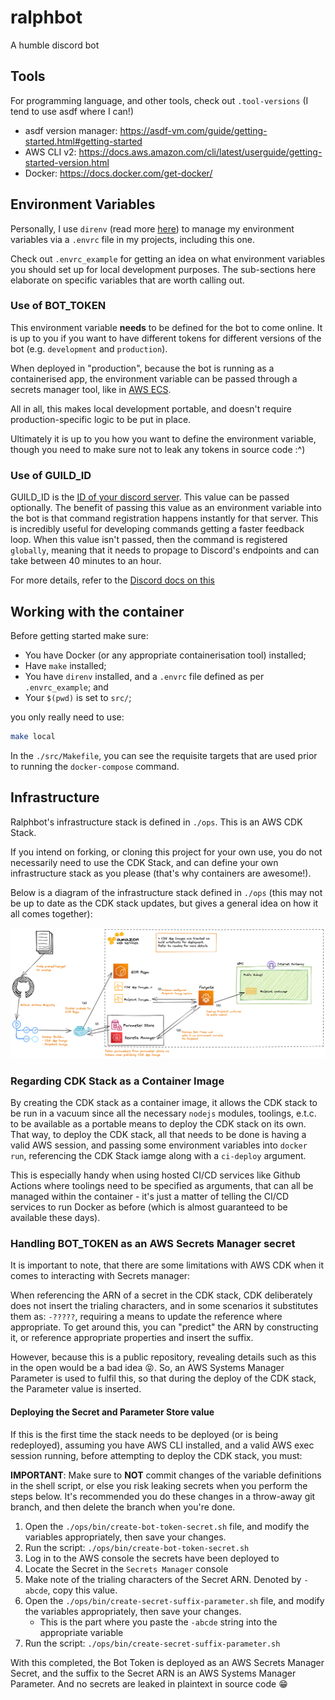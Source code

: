 # ralphbot

A humble discord bot

## Tools

For programming language, and other tools, check out `.tool-versions` (I tend to use asdf where I can!)

- asdf version manager: https://asdf-vm.com/guide/getting-started.html#getting-started
- AWS CLI v2: https://docs.aws.amazon.com/cli/latest/userguide/getting-started-version.html
- Docker: https://docs.docker.com/get-docker/

## Environment Variables

Personally, I use `direnv` (read more [here](https://direnv.net/)) to manage my environment variables via a `.envrc` file in my projects, including this one.

Check out `.envrc_example` for getting an idea on what environment variables you should set up for local development purposes. The sub-sections here elaborate on specific variables that are worth calling out.

### Use of BOT_TOKEN

This environment variable **needs** to be defined for the bot to come online. It is up to you if you want to have different tokens for different versions of the bot (e.g. `development` and `production`).

When deployed in "production", because the bot is running as a containerised app, the environment variable can be passed through a secrets manager tool, like in [AWS ECS](https://docs.aws.amazon.com/AmazonECS/latest/developerguide/specifying-sensitive-data-secrets.html#secrets-envvar).

All in all, this makes local development portable, and doesn't require production-specific logic to be put in place.

Ultimately it is up to you how you want to define the environment variable, though you need to make sure not to leak any tokens in source code :^)

### Use of GUILD_ID

GUILD_ID is the [ID of your discord server](https://support.discord.com/hc/en-us/articles/206346498). This value can be passed optionally.
The benefit of passing this value as an environment variable into the bot is that command registration happens instantly for that server. This is incredibly useful for developing commands getting a faster feedback loop. When this value isn't passed, then the command is registered `globally`, meaning that it needs to propage to Discord's endpoints and can take between 40 minutes to an hour.

For more details, refer to the [Discord docs on this](https://discord.com/developers/docs/interactions/application-commands#making-a-guild-command)

## Working with the container

Before getting started make sure:

- You have Docker (or any appropriate containerisation tool) installed;
- Have `make` installed;
- You have `direnv` installed, and a `.envrc` file defined as per `.envrc_example`; and
- Your `$(pwd)` is set to `src/`;

you only really need to use:

```sh
make local
```

In the `./src/Makefile`, you can see the requisite targets that are used prior to running the `docker-compose` command.

## Infrastructure

Ralphbot's infrastructure stack is defined in `./ops`. This is an AWS CDK Stack.

If you intend on forking, or cloning this project for your own use, you do not necessarily need to use the CDK Stack, and can define your own infrastructure stack as you please (that's why containers are awesome!).

Below is a diagram of the infrastructure stack defined in `./ops` (this may not be up to date as the CDK stack updates, but gives a general idea on how it all comes together):

![aws-infrastructure-diagram](./doc/res/infra-diagram.png)

### Regarding CDK Stack as a Container Image

By creating the CDK stack as a container image, it allows the CDK stack to be run in a vacuum since all the necessary `nodejs` modules, toolings, e.t.c. to be available as a portable means to deploy the CDK stack on its own. That way, to deploy the CDK stack, all that needs to be done is having a valid AWS session, and passing some environment variables into `docker run`, referencing the CDK Stack iamge along with a `ci-deploy` argument.

This is especially handy when using hosted CI/CD services like Github Actions where toolings need to be specified as arguments, that can all be managed within the container - it's just a matter of telling the CI/CD services to run Docker as before (which is almost guaranteed to be available these days).

### Handling BOT_TOKEN as an AWS Secrets Manager secret

It is important to note, that there are some limitations with AWS CDK when it comes to interacting with Secrets manager:

When referencing the ARN of a secret in the CDK stack, CDK deliberately does not insert the trialing characters, and in some scenarios it substitutes them as: `-?????`, requiring a means to update the reference where appropriate. To get around this, you can "predict" the ARN by constructing it, or reference appropriate properties and insert the suffix.

However, because this is a public repository, revealing details such as this in the open would be a bad idea :stuck_out_tongue_closed_eyes:. So, an AWS Systems Manager Parameter is used to fulfil this, so that during the deploy of the CDK stack, the Parameter value is inserted.

#### Deploying the Secret and Parameter Store value

If this is the first time the stack needs to be deployed (or is being redeployed), assuming you have AWS CLI installed, and a valid AWS exec session running, before attempting to deploy the CDK stack, you must:

**IMPORTANT**: Make sure to **NOT** commit changes of the variable definitions in the shell script, or else you risk leaking secrets when you perform the steps below. It's recommended you do these changes in a throw-away git branch, and then delete the branch when you're done.

1. Open the `./ops/bin/create-bot-token-secret.sh` file, and modify the variables appropriately, then save your changes.
2. Run the script: `./ops/bin/create-bot-token-secret.sh`
3. Log in to the AWS console the secrets have been deployed to
4. Locate the Secret in the `Secrets Manager` console
5. Make note of the trialing characters of the Secret ARN. Denoted by `-abcde`, copy this value.
6. Open the `./ops/bin/create-secret-suffix-parameter.sh` file, and modify the variables appropriately, then save your changes.
   - This is the part where you paste the `-abcde` string into the appropriate variable
7. Run the script: `./ops/bin/create-secret-suffix-parameter.sh`

With this completed, the Bot Token is deployed as an AWS Secrets Manager Secret, and the suffix to the Secret ARN is an AWS Systems Manager Parameter. And no secrets are leaked in plaintext in source code :grin:

